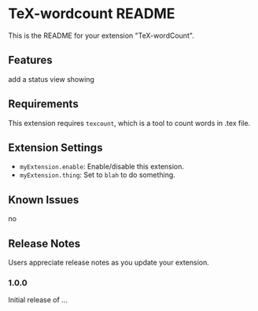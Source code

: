 # TeX-wordcount README

This is the README for your extension "TeX-wordCount". 

## Features

add a status view showing 

## Requirements

This extension requires `texcount`, which is a tool to count words in .tex file. 

## Extension Settings

* `myExtension.enable`: Enable/disable this extension.
* `myExtension.thing`: Set to `blah` to do something.

## Known Issues

no

## Release Notes

Users appreciate release notes as you update your extension.

### 1.0.0

Initial release of ...
